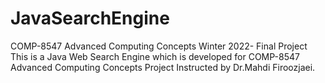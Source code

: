 # JavaSearchEngine
COMP-8547 Advanced Computing Concepts Winter 2022- Final Project  
This is a Java Web Search Engine which is developed for COMP-8547 Advanced Computing Concepts Project Instructed by Dr.Mahdi Firoozjaei. 
